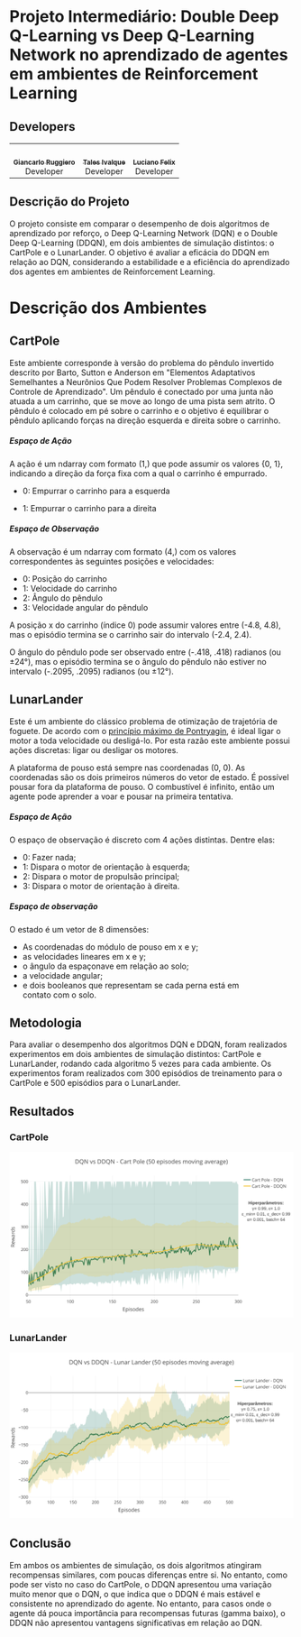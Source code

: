 # Projeto Intermediário: Double Deep Q-Learning vs Deep Q-Learning Network no aprendizado de agentes em ambientes de Reinforcement Learning

## Developers
</div >

<div align="center" style="max-width:68rem;">
<table>
  <tr>
    <td align="center"><a href="https://github.com/gianvr"><img style="border-radius: 50%;" src="https://avatars.githubusercontent.com/gianvr" width="100px;" alt=""/><br /><sub><b>Giancarlo Ruggiero</b></sub></a><br /><a href="https://github.com/gianvr" title="Giancarlo Vanoni Ruggiero"></a> Developer</td>
   <td align="center"><a href="https://github.com/talesitf"><img style="border-radius: 50%;" src="https://avatars.githubusercontent.com/talesitf" width="100px;" alt=""/><br /><sub><b>Tales Ivalque</b></sub></a><br /><a href="https://github.com/talesitf" title="Tales Ivalque"></a>Developer</td>
   <td align="center"><a href="https://github.com/FelixLuciano"><img style="border-radius: 50%;" src="https://avatars.githubusercontent.com/FelixLuciano" width="100px;" alt=""/><br /><sub><b>Luciano Felix</b></sub></a><br /><a href="https://github.com/FelixLuciano" title="Luciano Felix"></a> Developer</td>
  </tr>
</table>
</div>

## Descrição do Projeto

O projeto consiste em comparar o desempenho de dois algoritmos de aprendizado por reforço, o Deep Q-Learning Network (DQN) e o Double Deep Q-Learning (DDQN), em dois ambientes de simulação distintos: o CartPole e o LunarLander. O objetivo é avaliar a eficácia do DDQN em relação ao DQN, considerando a estabilidade e a eficiência do aprendizado dos agentes em ambientes de Reinforcement Learning.

# Descrição dos Ambientes

## CartPole
Este ambiente corresponde à versão do problema do pêndulo invertido descrito por Barto, Sutton e Anderson em "Elementos Adaptativos Semelhantes a Neurônios Que Podem Resolver Problemas Complexos de Controle de Aprendizado". Um pêndulo é conectado por uma junta não atuada a um carrinho, que se move ao longo de uma pista sem atrito. O pêndulo é colocado em pé sobre o carrinho e o objetivo é equilibrar o pêndulo aplicando forças na direção esquerda e direita sobre o carrinho.

##### Espaço de Ação
A ação é um ndarray com formato (1,) que pode assumir os valores {0, 1}, indicando a direção da força fixa com a qual o carrinho é empurrado.

- 0: Empurrar o carrinho para a esquerda

- 1: Empurrar o carrinho para a direita

##### Espaço de Observação

A observação é um ndarray com formato (4,) com os valores correspondentes às seguintes posições e velocidades:

- 0: Posição do carrinho
- 1: Velocidade do carrinho
- 2: Ângulo do pêndulo
- 3: Velocidade angular do pêndulo

A posição x do carrinho (índice 0) pode assumir valores entre (-4.8, 4.8), mas o episódio termina se o carrinho sair do intervalo (-2.4, 2.4).

O ângulo do pêndulo pode ser observado entre (-.418, .418) radianos (ou ±24°), mas o episódio termina se o ângulo do pêndulo não estiver no intervalo (-.2095, .2095) radianos (ou ±12°).

## LunarLander

Este é um ambiente do clássico problema de otimização de trajetória de foguete.
De acordo com o
[princípio máximo de Pontryagin](https://pt.wikipedia.org/wiki/Princ%C3%ADpio_m%C3%ADnimo_de_Pontryagin),
é ideal ligar o motor a toda velocidade ou desligá-lo. Por esta razão este
ambiente possui ações discretas: ligar ou desligar os motores.

A plataforma de pouso está sempre nas coordenadas (0, 0). As coordenadas são os
dois primeiros números do vetor de estado. É possível pousar fora da plataforma
de pouso. O combustível é infinito, então um agente pode aprender a voar e
pousar na primeira tentativa.

##### Espaço de Ação

O espaço de observação é discreto com 4 ações distintas. Dentre elas:

- 0: Fazer nada;
- 1: Dispara o motor de orientação à esquerda;
- 2: Dispara o motor de propulsão principal;
- 3: Dispara o motor de orientação à direita.

##### Espaço de observação

O estado é um vetor de 8 dimensões:

- As coordenadas do módulo de pouso em x e y;
- as velocidades lineares em x e y;
- o ângulo da espaçonave em relação ao solo;
- a velocidade angular;
- e dois booleanos que representam se cada perna está em contato com o solo.

## Metodologia

Para avaliar o desempenho dos algoritmos DQN e DDQN, foram realizados experimentos em dois ambientes de simulação distintos: CartPole e LunarLander, rodando cada algoritmo 5 vezes para cada ambiente. Os experimentos foram realizados com 300 episódios de treinamento para o CartPole e 500 episódios para o LunarLander. 

## Resultados

### CartPole

![CartPole](./img/cartpole_dqn_ddqn.svg)

### LunarLander

![LunarLander](./img/lunar_lander_dqn_ddqn.svg)

## Conclusão

Em ambos os ambientes de simulação, os dois algoritmos atingiram recompensas similares, com poucas diferenças entre si. No entanto, como pode ser visto no caso do CartPole, o DDQN apresentou uma variação muito menor que o DQN, o que indica que o DDQN é mais estável e consistente no aprendizado do agente. No entanto, para casos onde o agente dá pouca importância para recompensas futuras (gamma baixo), o DDQN não apresentou vantagens significativas em relação ao DQN.
